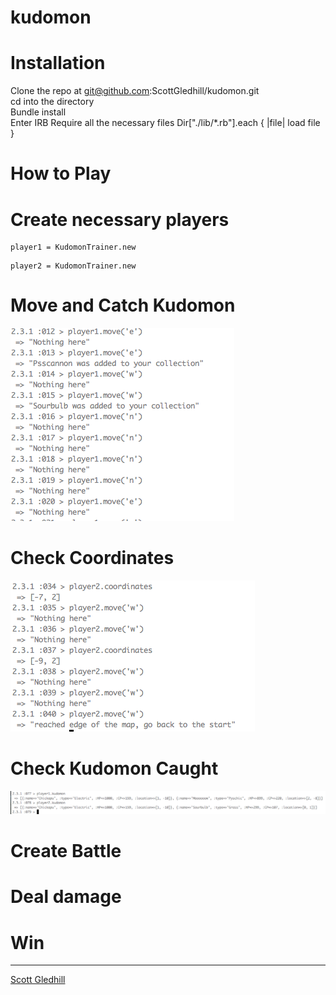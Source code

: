 # kudomon

# Installation

Clone the repo at git@github.com:ScottGledhill/kudomon.git <br>
cd into the directory <br>
Bundle install <br>
Enter IRB
Require all the necessary files Dir["./lib/*.rb"].each { |file| load file }

# How to Play

# Create necessary players
```
player1 = KudomonTrainer.new
```
``` 
player2 = KudomonTrainer.new
```

# Move and Catch Kudomon

![Move](https://github.com/ScottGledhill/kudomon/blob/master/images/catch_kudomon.png)

# Check Coordinates

![coordinates](https://github.com/ScottGledhill/kudomon/blob/master/images/check_coordinates.png)

# Check Kudomon Caught

![caught](https://github.com/ScottGledhill/kudomon/blob/master/images/check_kudomon.png)
# Create Battle

# Deal damage

# Win

-------------
[Scott Gledhill](https://github.com/ScottGledhill)
